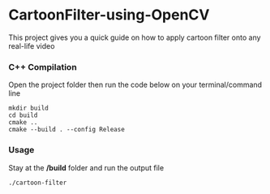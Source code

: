 # CartoonFilter-using-OpenCV
This project gives you a quick guide on how to apply cartoon filter onto any real-life video

### C++ Compilation
Open the project folder then run the code below on your terminal/command line
```
mkdir build
cd build
cmake ..
cmake --build . --config Release
```

### Usage
Stay at the **/build** folder and run the output file 
```
./cartoon-filter
```
